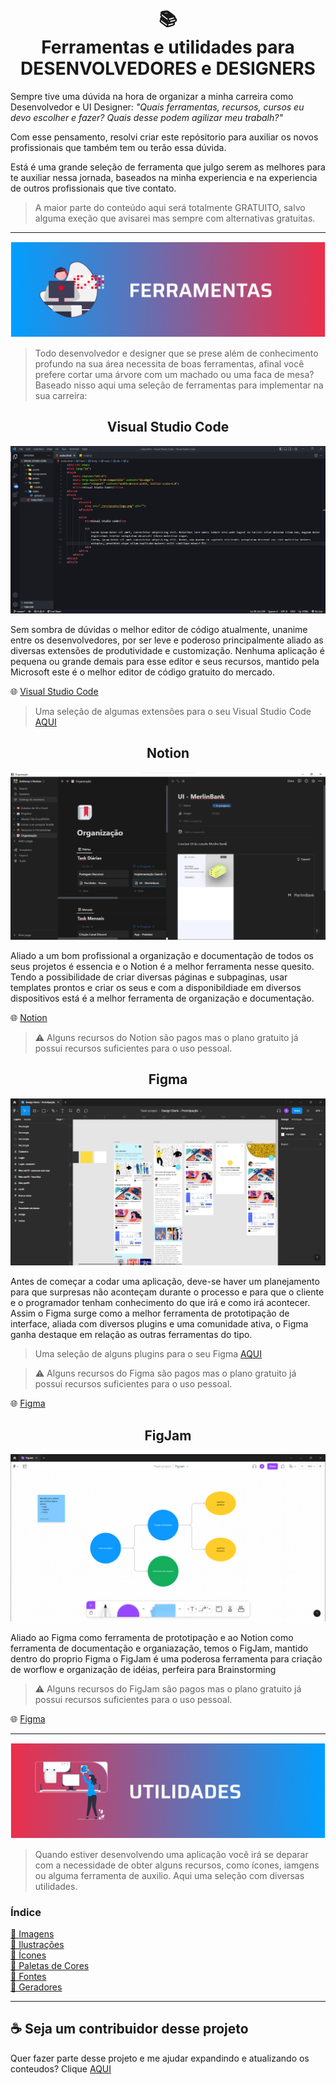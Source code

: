 <h1 align="center">
📚
<br>
Ferramentas e utilidades para
<br>
DESENVOLVEDORES e DESIGNERS
</h1>

Sempre tive uma dúvida na hora de organizar a minha carreira como Desenvolvedor e UI Designer: <i>"Quais ferramentas, recursos, cursos eu devo escolher e fazer? Quais desse podem agilizar meu trabalh?"</i>


Com esse pensamento, resolvi criar este repósitorio para auxiliar os novos profissionais que também tem ou terão essa dúvida.


Está é uma grande seleção de ferramenta que julgo serem as melhores para te auxiliar nessa jornada, baseados na minha experiencia e na experiencia de outros profissionais que tive contato.


> A maior parte do conteúdo aqui será totalmente GRATUITO, salvo alguma exeção que avisarei mas sempre com alternativas gratuitas.

---

<img src="assets/banners/ferramentas.png">


> Todo desenvolvedor e designer que se prese além de conhecimento profundo na sua área necessita de boas ferramentas, afinal você prefere cortar uma árvore com um machado ou uma faca de mesa?
> Baseado nisso aqui uma seleção de ferramentas para implementar na sua carreira:

<h2 align="center">Visual Studio Code</h2>

<img src="assets/images/vscode.png">

Sem sombra de dúvidas o melhor editor de código atualmente, unanime entre os desenvolvedores, por ser leve e poderoso principalmente aliado as diversas extensões de produtividade e customização.
Nenhuma aplicação é pequena ou grande demais para esse editor e seus recursos, mantido pela Microsoft este é o melhor editor de código gratuito do mercado.

🌐 [Visual Studio Code](https://code.visualstudio.com/)<br>

> Uma seleção de algumas extensões para o seu Visual Studio Code [AQUI](pages/extensoes.md)


<h2 align="center">Notion</h2>

<img src="assets/images/notion.png">

Aliado a um bom profissional a organização e documentação de todos os seus projetos é essencia e o Notion é a melhor ferramenta nesse quesito.
Tendo a possibilidade de criar diversas páginas e subpaginas, usar templates prontos e criar os seus e com a disponibildiade em diversos dispositivos está é a melhor ferramenta de organização e documentação.

🌐 [Notion](https://www.notion.so/product)<br>

> ⚠️ Alguns recursos do Notion são pagos mas o plano gratuito já possui recursos suficientes para o uso pessoal.

<h2 align="center">Figma</h2>

<img src="assets/images/figma.png">

Antes de começar a codar uma aplicação, deve-se haver um planejamento para que surpresas não aconteçam durante o processo e para que o cliente e o programador tenham conhecimento do que irá e como irá acontecer.
Assim o Figma surge como a melhor ferramenta de prototipação de interface, aliada com diversos plugins e uma comunidade ativa, o Figma ganha destaque em relação as outras ferramentas do tipo.

> Uma seleção de alguns plugins para o seu Figma [AQUI](pages/plugins.md)

> ⚠️ Alguns recursos do Figma são pagos mas o plano gratuito já possui recursos suficientes para o uso pessoal.

🌐 [Figma](https://www.figma.com/ui-design-tool/)<br>


<h2 align="center">FigJam</h2>

<img src="assets/images/figjam.png">

Aliado ao Figma como ferramenta de prototipação e ao Notion como ferramenta de documentação e organiazação, temos o FigJam, mantido dentro do proprio Figma o FigJam é uma poderosa ferramenta para criação de worflow e organização de idéias, perfeira para Brainstorming

> ⚠️ Alguns recursos do FigJam são pagos mas o plano gratuito já possui recursos suficientes para o uso pessoal.

🌐 [Figma](https://www.figma.com/ui-design-tool/)<br>

---

<img src="assets/banners/utilidades.png">

> Quando estiver desenvolvendo uma aplicação você irá se deparar com a necessidade de obter alguns recursos, como ícones, iamgens ou alguma ferramenta de auxilio.
Aqui uma seleção com diversas utilidades.

### Índice

[📌 Imagens](pages/utlities/imagens.md)<br>
[📌 Ilustrações](pages/utlities/ilustracoes.md.md)<br>
[📌 Ícones](pages/utlities/icones.md.md)<br>
[📌 Paletas de Cores](pages/utlities/paletas.md.md)<br>
[📌 Fontes](pages/utlities/fontes.md.md)<br>
[📌 Geradores](pages/utlities/geradores.md.md)<br>

---

## ☕ Seja um contribuidor desse projeto

Quer fazer parte desse projeto e me ajudar expandindo e atualizando os conteudos? Clique [AQUI](pages/contribuicoes.md)

